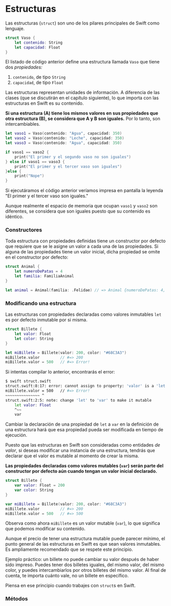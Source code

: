 # Estructuras

Las estructuras (`struct`) son uno de los pilares principales de Swift como lenguaje.

```swift
struct Vaso {
    let contenido: String
    let capacidad: Float
}
```

El listado de código anterior define una estructura llamada `Vaso` que tiene dos *propiedades:* 

1. `contenido`, de tipo `String`
2. `capacidad`, de tipo `Float`

Las estructuras representan unidades de información. A diferencia de las clases (que se discutirán en el capítulo siguiente), lo que importa con las estructuras en Swift es su contenido. 

**Si una estructura (A) tiene los mismos valores en sus propiedades que otra estructura (B), se considera que A y B son iguales.** Por lo tanto, son intercambiables.

```swift
let vaso1 = Vaso(contenido: "Agua", capacidad: 350)
let vaso2 = Vaso(contenido: "Leche", capacidad: 350)
let vaso3 = Vaso(contenido: "Agua", capacidad: 350)

if vaso1 == vaso2 {
    print("El primer y el segundo vaso no son iguales")
} else if vaso1 == vaso3 {
    print("El primer y el tercer vaso son iguales")
}else {
    print("Nope")
}
```

Si ejecutáramos el código anterior veríamos impresa en pantalla la leyenda "El primer y el tercer vaso son iguales."

Aunque realmente el espacio de memoria que ocupan `vaso1` y `vaso2` son diferentes, se considera que son iguales puesto que su contenido es idéntico.

### Constructores

Toda estructura con propiedades definidas tiene un constructor por defecto que requiere que se le asigne un valor a cada una de las propiedades. Si alguna de las propiedades tiene un valor inicial, dicha propiedad se omite en el constructor por defecto:

```swift
struct Animal {
    let numeroDePatas = 4
    let familia: FamiliaAnimal
}

let animal = Animal(familia: .Felidae) // => Animal {numeroDePatas: 4, familia: Felidae }
```

### Modificando una estructura

Las estructuras con propiedades declaradas como valores inmutables `let` es por defecto inmutable por si misma.

```swift
struct Billete {
    let valor: Float
    let color: String
}

let miBillete = Billete(valor: 200, color: "#68C3A3")
miBillete.valor         // #=> 200
miBillete.valor = 500   // #=> Error!
```

Si intentas compilar lo anterior, encontrarás el error:

```bash
$ swift struct.swift
struct.swift:8:17: error: cannot assign to property: 'valor' is a 'let' constant
miBillete.valor = 500   // #=> Error!
~~~~~~~~~~~~~~~ ^
struct.swift:2:5: note: change 'let' to 'var' to make it mutable
    let valor: Float
    ^~~
    var
```

Cambiar la declaración de una propiedad de `let` a `var` en la definición de una estructura hará que esa propiedad pueda ser modificada en tiempo de ejecución.

Puesto que las estructuras en Swift son consideradas como entidades *de valor*, si deseas modificar una instancia de una estructura, tendrás que declarar que el valor es mutable al momento de crear la misma.

**Las propiedades declaradas como valores mutables (`var`) serán parte del constructor por defecto aún cuando tengan un valor inicial declarado.**

```swift
struct Billete {
    var valor: Float = 200
    var color: String
}

var miBillete = Billete(valor: 200, color: "#68C3A3")
miBillete.valor         // #=> 200
miBillete.valor = 500   // #=> 500
```

Observa como ahora `miBillete` es un valor mutable (`var`), lo que significa que podemos modificar su contenido.

Aunque el precio de tener una estructura mutable puede parecer mínimo, el punto general de las estructuras en Swift es que sean valores inmutables. Es ampliamente recomendado que se respete este principio.

Ejemplo práctico: un billete no puede cambiar su valor después de haber sido impreso. Puedes tener dos billetes iguales, del mismo valor, del mismo color, y puedes intercambiarlos por otros billetes del mismo valor. Al final de cuenta, te importa cuánto vale, no un billete en específico. 

Piensa en ese principio cuando trabajes con `struct`s en Swift.

### Métodos



